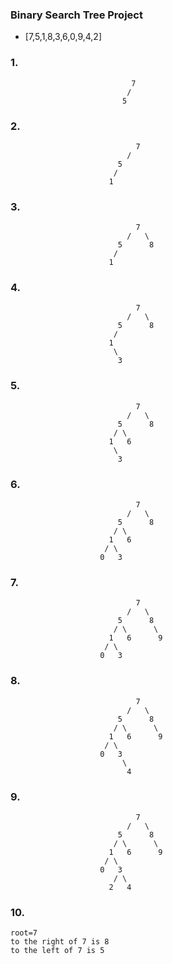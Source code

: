 ### Binary Search Tree Project
 - [7,5,1,8,3,6,0,9,4,2]
### 1.
                               7
                              /   
                             5
                

### 2.

                                7
                              /   
                            5      
                           / 
                          1   
                           
### 3.
                                7
                              /   \
                            5      8
                           /      
                          1   
                         
 ### 4. 
                                7
                              /   \
                            5      8
                           /       
                          1       
                           \
                            3
                           
 ### 5. 
                                7                         
                              /   \
                            5      8
                           / \      
                          1   6      
                           \
                            3
                        
                         
 ### 6.
                                7
                              /   \
                            5      8
                           / \      
                          1   6      
                         / \
                        0   3
                           
                        
 ### 7.
                                7
                              /   \
                            5      8
                           / \      \
                          1   6      9
                         / \
                        0   3
                           
 ### 8. 
                                7
                              /   \
                            5      8
                           / \      \
                          1   6      9
                         / \
                        0   3
                             \
                              4
 ### 9.              
                                7
                              /   \
                            5      8
                           / \      \
                          1   6      9
                         / \
                        0   3
                           / \
                          2   4          

### 10.
```
root=7
to the right of 7 is 8
to the left of 7 is 5
```